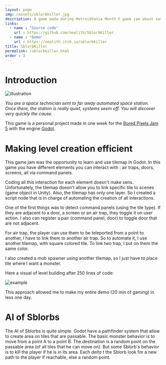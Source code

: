 ```yaml
---
layout: page
img: /assets/sblorbkiller.jpg
description: A game made during MetroidVania Month 5 game jam about saving a automated space station from Sblorbs
links:
  - name : "Source code"
    url : https://github.com/nealith/SblorbKiller
  - name : "Demo"
    url : https://nealith.itch.io/sblorbkiller
title: SblorbKiller
permalink: /sblorbkiller.html
order : 3
---
```



# Introduction

![illustration](https://img.itch.zone/aW1hZ2UvNDgyOTI4LzI3OTcyNzEucG5n/original/9SU2D%2F.png)

*You are a space technician sent to far away automated space station.  Once there, the station is really quiet, systems seem off.  You will discover very quickly the cause.*

This game is a personal project made in one week for the [Bored Pixels Jam 5](https://itch.io/jam/metroidvania-month-5) with the engine [Godot](https://godotengine.org/).

# Making level creation efficient

This game jam was the opportunity to learn and use tilemap in Godot. In this game you have different elements you can interact with : air traps, doors, screens, all via command panels.

Coding all this interaction for each element doesn't make sens. Unfortunately, the tilemap doesn't allow you to link specific tile to scenes (game object in Unity). Also, the tilemap has only one layer. So I created a script node that is in charge of automating the creation of all interactions.

One of the first things was to detect command panels (using the tile type). If they are adjacent to a door, a screen or an air trap, they toggle it on user action. I also can register a pair (command panel, door) to toggle door that are not adjacent.

For air trap, the player can use them to be teleported from a point to another, I have to link them to another air trap. So to automate it, I use another tilemap, with square colored tile. To link two trap, I put on them the same color.

I also created a mob spawner using another tilemap, so I just have to place tile where I want a monster.

Here a visual of level building after 250 lines of code:

![example](https://img.itch.zone/aW1hZ2UvNDgyOTI4LzI3OTcyNzIucG5n/original/LN7EmT.png)

This approach allowed me to make my entire demo (20 min of gaming) in less one day.

# AI of Sblorbs

The AI of Sblorbs is quite simple. Godot have a pathfinder system that allow to create area on tiles that are passable. The basic monster behavior is to move from a point A to a point B. The destination is a random point on the passable area (of all tiles that he can move on). But some Sblorb's behavior is to kill the player if he is in its area. Each *delta t* the Sblorb look for a new path to the player if reachable, else a random point.
